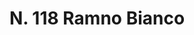 ---
title: "N. 118 Ramno Bianco"
permalink: "/edition/plant118/"
plant-name: "N. 118"
plant-number: "118"
plant-xml: "/assets/xml/plant118.xml"
plant-img1: "/assets/img/plant118_verso.jpg"
plant-img2: "/assets/img/plant118.jpg"
plant-title: "N. 118 Ramno Bianco"
plant-wfo-link: "http://www.worldfloraonline.org/taxon/wfo-0000723743"
plant-kew-link: "https://powo.science.kew.org/taxon/urn:lsid:ipni.org:names:323851-1"
plant-taxon-content: "Hippophaë rhamnoides L."
layout: single-xml
---